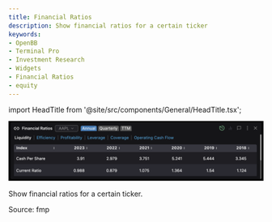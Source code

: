```yaml
---
title: Financial Ratios
description: Show financial ratios for a certain ticker
keywords:
- OpenBB
- Terminal Pro
- Investment Research
- Widgets
- Financial Ratios
- equity
---
```


import HeadTitle from '@site/src/components/General/HeadTitle.tsx';

<HeadTitle title="Financial Ratios - equity | OpenBB Terminal Pro Docs" />

<img
    src="https://raw.githubusercontent.com/OpenBB-finance/widgets-library/main/equity/financial_ratios.png"
    alt="OpenBB Terminal Pro Widgets Library"
/>

Show financial ratios for a certain ticker.

Source: fmp

